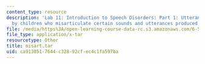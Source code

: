 ```yaml
---
content_type: resource
description: 'Lab 11: Introduction to Speech Disorders: Part 1: Utterances produced
  by children who misarticulate certain sounds and utterances produced by normal children'
file: /media/https%3A/open-learning-course-data-rc.s3.amazonaws.com/6-542j-laboratory-on-the-physiology-acoustics-and-perception-of-speech-fall-2005/ca9130517644c32892cfec4c1fa597ba_misart.tar
file_type: application/x-tar
resourcetype: Other
title: misart.tar
uid: ca913051-7644-c328-92cf-ec4c1fa597ba
---
```

